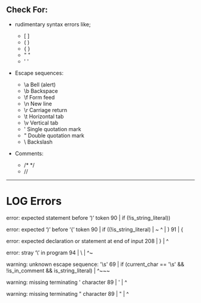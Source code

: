 ## Check For:
  - rudimentary syntax errors like;
    - [ ]
    - ( )
    - { }
    - " "
    - ' '

  - Escape sequences:
    - \a 	Bell (alert)
    - \b 	Backspace
    - \f 	Form feed
    - \n  New line
    - \r 	Carriage return
    - \t 	Horizontal tab
    - \v 	Vertical tab
    - \' 	Single quotation mark
    - \" 	Double quotation mark
    - \\ 	Backslash
    
  - Comments:
    - /* */
    - //

---

# LOG Errors

error: expected statement before ‘)’ token
   90 |         if (!is_string_literal))

error: expected ‘)’ before ‘{’ token
   90 |         if ((!is_string_literal)
      |            ~                    ^
      |                                 )
   91 |         {

error: expected declaration or statement at end of input
  208 | }
      | ^

error: stray ‘\’ in program
   94 |         \\
      |         ^~

warning: unknown escape sequence: '\s'
   69 |         if (current_char == '\s' && !is_in_comment && is_string_literal)
      |                             ^~~~

warning: missing terminating ' character
   89 | '
      | ^

warning: missing terminating " character
   89 | "
      | ^
